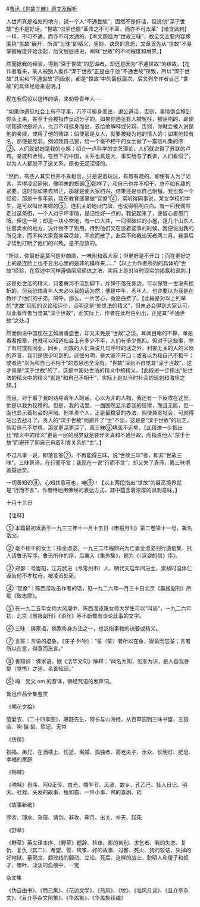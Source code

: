 #[鲁迅《世故三昧》原文及解析](https://www.vrrw.net/wx/8024.html)

人世间真是难处的地方，说一个人“不通世故”，固然不是好话，但说他“深于世故”也不是好话。“世故”似乎也像“革命之不可不革，而亦不可太革”【暗含讽刺】一样，不可不通，而亦不可太通的。【本文题目为“世故三昧”，故全文主要内容即围绕“世故”展开，所谓“三昧”即精义、奥妙、诀窍的意思，文章首先从“世故”不易掌握程度开始谈起，后文层层递进，阐释“世故”的不同程度和境界。】

然而据我的经验，得到“深于世故”的恶谥者，却还是因为“不通世故”的缘故。【在作者看来，某人被别人看作“深于世故”正是由于他“不通世故”所致，所以“深于世故”其实和“不通世故”同级别，都是“世故”中的最低层次。后文列举作者自己 “世故”的具体经验来说明。】



现在我假设以这样的话，来劝导青年人──

“如果你遇见社会上有不平事，万不可挺身而出，讲公道话，否则，事情倒会移到你头上来，甚至于会被指作反动分子的。如果你遇见有人被冤枉，被诬陷的，即使明知道他是好人，也万不可挺身而出，去给他解释或分辩，否则，你就会被人说是他的亲戚，或得了他的贿路；倘使那是女人，就要被疑为她的情人的；如果他较有名，那便是党羽。例如我自己罢，给一个毫不相干的女士做了一篇信札集的序②，人们就说她是我的小姨；绍介一点科学的文艺理论，人们就说得了苏联的卢布。亲戚和金钱，在目下的中国，关系也真是大，事实给与了教训，人们看惯了，以为人人都脱不了这关系，原也无足深怪的。

“然而，有些人其实也并不真相信，只是说着玩玩，有趣有趣的。即使有人为了谣言，弄得凌迟碎剐，像明末的郑鄤③那样了，和自己也并不相干，总不如有趣的紧要。这时你如果去辨正，那就是使大家扫兴，结果还是你自己倒楣。我也有一个经验，那是十多年前，我在教育部里做“官僚”④，常听得同事说，某女学校的学生，是可以叫出来嫖的⑤，连机关的地址门牌，也说得明明白白。有一回我偶然走过这条街，一个人对于坏事情，是记性好一点的，我记起来了，便留心着那门牌，但这一号；却是一块小空地，有一口大井，一间很破烂的小屋，是几个山东人住着卖水的地方，决计做不了别用。待到他们又在谈着这事的时候，我便说出我的所见来，而不料大家竟笑容尽敛，不欢而散了，此后不和我谈天者两三月。我事后才悟到打断了他们的兴致，是不应该的。

“所以，你最好是莫问是非曲直，一味附和着大家；但更好是不开口；而在更好之上的是连脸上也不显出心里的是非的模样来……”【以上为作者所列的具体的“世故”经验，在叙述中同样遵循层层递进之法，实际上是对当时现实的揭露和讽刺。】

这是处世法的精义，只要黄河不流到脚下，炸弹不落在身边，可以保管一世没有挫折的。但我恐怕青年人未必以我的话为然；便是中年，老年人，也许要以为我是在教坏了他们的子弟。呜呼，那么，一片苦心，竟是白费了。【此段是对以上列举的“世故”经验的议论和评价，点明这是“处世法的精义”，但未必会得到大家认可，以此看作者当觉其“深于世故”，而实际上，作者在此坦白列出，正是其“不通世故”之处。】

然而倘说中国现在正如唐虞盛世，却又未免是“世故”之谈。耳闻目睹的不算，单是看看报章，也就可以知道社会上有多少不平，人们有多少冤抑。但对于这些事，除了有时或有同业，同乡，同族的人们来说几句呼吁的话之外，利害无关的人的义愤的声音，我们是很少听到的。这很分明，是大家不开口；或者以为和自己不相干；或者连“以为和自己不相干”的意思也全没有。“世故”深到不自觉其“深于世故”，这才真是“深于世故”的了。这是中国处世法的精义中的精义。【此段进一步指出“处世法的精义中的精义”就是“和自己不相干”，实际上是对当时社会的讽刺和激愤之辞。】

而且，对于看了我的劝导青年人的话，心以为非的人物，我还有一下反攻在这里。他是以我为狡猾的。但是，我的话里，一面固然显示着我的狡猾，而且无能，但一面也显示着社会的黑暗。他单责个人，正是最稳妥的办法，倘使兼责社会，可就得站出去战斗了。责人的“深于世故”而避开了“世”不谈，这是更“深于世故”的玩艺，倘若自己不觉得，那就更深更深了，离三昧⑥境盖不远矣。【此段进一步指出比“精义中的精义”更高一层的境界就是装作天真和不通世故，而指责他人“深于世故”而避开了同自己有着利害关系的“世”。】

不过凡事一说，即落言筌⑦，不再能得三昧。说“世故三昧”者，即非“世故三昧”。三昧真谛，在行而不言；我现在一说“行而不言”，却又失了真谛，离三昧境盖益远矣。

一切善知识⑧，心知其意可也，唵⑨！【以上两段指出“世故”的最高境界就是“行而不言”，作者特地用佛经的表达方式，其中蕴含着浓厚的讽刺意味。】

十月十三日



【注释】

① 本篇最初发表于一九三三年十一月十五日《申报月刊》第二卷第十一号，署名洛文。

② 毫不相干的女士：指金淑姿。一九三二年程鼎兴为亡妻金淑姿刊行遗信集，托人请鲁迅写序。鲁迅所作的序，后编入《集外集》，题为《〈淑姿的信〉序》。

③ 郑鄤：号峚阳，江苏武进（今常州市）人，明代天启年间进士。崇祯时温体仁诬告他不孝杖母，被凌迟处死。

④ “官僚”：陈西滢攻击作者的话，见一九二六年一月三十日北京《晨报副刊》所载《致志摩》。

⑤ 在一九二五年女师大风潮中，陈西滢诬蔑女师大学生可以“叫局”，一九二六年初，北京《晨报副刊》《语丝》等不断载有谈论此事的文字。

⑥ 三昧：佛家语，佛家修身方法之一，也泛指事物的诀要或精义。

⑦ 言筌：言语的迹象。《庄子·外物》：“荃（筌）者所以在鱼，得鱼而忘荃；言者所以在意，得意而忘言。”

⑧ 善知识：佛家语，据《法华文句》解释：“闻名为知，见形为识，是人益我菩提（觉悟）之道，名善知识。”

⑨ 唵：梵文 om 的音译，佛经咒语的发声词。

鲁迅作品全集鉴赏

《朝花夕拾》

范爱农、《二十四孝图》、藤野先生、阿长与山海经、从百草园到三味书屋、五猖会、狗·猫·鼠、琐记、无常

《仿徨》

祝福、弟兄、在酒楼上、伤逝、离婚、孤独者、高老夫子、示众、长明灯、肥皂、幸福的家庭

《呐喊》

《呐喊》自序、阿Q正传、白光、端午节、风波、故乡、孔乙己、狂人日记、明天、社戏、头发的故事、兔和猫、一件小事、鸭的喜剧、药

《故事新编》

序言、理水、采薇、铸剑、非攻、奔月、出关、补天、起死

《野草》

《野草》英文译本序、《野草》题辞、秋夜、影的告别、求乞者、我的失恋、复仇、复仇〔其二〕、希望、雪、风筝、好的故事、过客、死火、狗的驳诘、失掉的好地狱、墓碣文、颓败线的颤动、立论、死后、这样的战士、聪明人和傻子和奴才、腊叶、淡淡的血痕中、一觉

杂文集

《伪自由书》、《而己集》、《花边文学》、《热风》、《坟》、《准风月谈》、《且介亭杂文》、《且介亭杂文附集》、《华盖集》、《华盖集续编》

